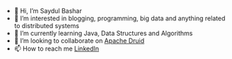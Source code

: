 - 👋 Hi, I’m Saydul Bashar
- 👀 I’m interested in blogging, programming, big data and anything related to distributed systems
- 🌱 I’m currently learning Java, Data Structures and Algorithms
- 💞️ I’m looking to collaborate on [Apache Druid](https://github.com/apache/druid)
- 📫 How to reach me [LinkedIn](https://www.linkedin.com/in/saydulbashar/)

<!---
sbashar/sbashar is a ✨ special ✨ repository because its `README.md` (this file) appears on your GitHub profile.
You can click the Preview link to take a look at your changes.
--->
